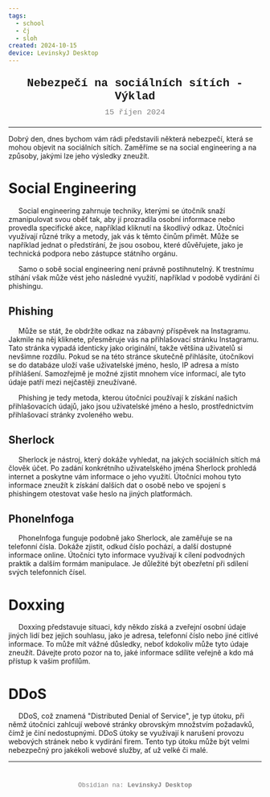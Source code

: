 ```yaml
---
tags:
  - school
  - čj
  - sloh
created: 2024-10-15
device: LevinskyJ Desktop
---
```

<div style="text-align: center; font-size: 1.6em; font-weight: bold; padding: 10px 0; font-family: Courier New">
  Nebezpečí na sociálních sítích - Výklad
</div>

<div style="text-align: center; color: gray; font-size: 1.1em; margin-bottom: 20px; font-family: Courier New">  15 říjen 2024
</div>

---

Dobrý den, dnes bychom vám rádi představili některá nebezpečí, která se mohou objevit na sociálních sítích. Zaměříme se na social engineering a na způsoby, jakými lze jeho výsledky zneužít.

# Social Engineering

<p style="text-indent:20px">Social engineering zahrnuje techniky, kterými se útočník snaží zmanipulovat svou oběť tak, aby jí prozradila osobní informace nebo provedla specifické akce, například kliknutí na škodlivý odkaz. Útočníci využívají různé triky a metody, jak vás k těmto činům přimět. Může se například jednat o předstírání, že jsou osobou, které důvěřujete, jako je technická podpora nebo zástupce státního orgánu.</p> <p style="text-indent:20px">Samo o sobě social engineering není právně postihnutelný. K trestnímu stíhání však může vést jeho následné využití, například v podobě vydírání či phishingu.</p>

## Phishing

<p style="text-indent:20px">Může se stát, že obdržíte odkaz na zábavný příspěvek na Instagramu. Jakmile na něj kliknete, přesměruje vás na přihlašovací stránku Instagramu. Tato stránka vypadá identicky jako originální, takže většina uživatelů si nevšimne rozdílu. Pokud se na této stránce skutečně přihlásíte, útočníkovi se do databáze uloží vaše uživatelské jméno, heslo, IP adresa a místo přihlášení. Samozřejmě je možné zjistit mnohem více informací, ale tyto údaje patří mezi nejčastěji zneužívané.</p> <p style="text-indent:20px">Phishing je tedy metoda, kterou útočníci používají k získání našich přihlašovacích údajů, jako jsou uživatelské jméno a heslo, prostřednictvím přihlašovací stránky zvoleného webu.</p>

## Sherlock

<p style="text-indent:20px">Sherlock je nástroj, který dokáže vyhledat, na jakých sociálních sítích má člověk účet. Po zadání konkrétního uživatelského jména Sherlock prohledá internet a poskytne vám informace o jeho využití. Útočníci mohou tyto informace zneužít k získání dalších dat o osobě nebo ve spojení s phishingem otestovat vaše heslo na jiných platformách.</p>

## PhoneInfoga

<p style="text-indent:20px">PhoneInfoga funguje podobně jako Sherlock, ale zaměřuje se na telefonní čísla. Dokáže zjistit, odkud číslo pochází, a další dostupné informace online. Útočníci tyto informace využívají k cílení podvodných praktik a dalším formám manipulace. Je důležité být obezřetní při sdílení svých telefonních čísel.</p>

# Doxxing

<p style="text-indent:20px">Doxxing představuje situaci, kdy někdo získá a zveřejní osobní údaje jiných lidí bez jejich souhlasu, jako je adresa, telefonní číslo nebo jiné citlivé informace. To může mít vážné důsledky, neboť kdokoliv může tyto údaje zneužít. Dávejte proto pozor na to, jaké informace sdílíte veřejně a kdo má přístup k vašim profilům.</p>

# DDoS

<p style="text-indent:20px">DDoS, což znamená "Distributed Denial of Service", je typ útoku, při němž útočníci zahlcují webové stránky obrovským množstvím požadavků, čímž je činí nedostupnými. DDoS útoky se využívají k narušení provozu webových stránek nebo k vydírání firem. Tento typ útoku může být velmi nebezpečný pro jakékoli webové služby, ať už velké či malé.</p>



---

<div style="text-align: center; color: gray; font-size: 0.9em; margin-top: 40px; font-family: Courier New">
  Obsidian na: <strong>LevinskyJ Desktop</strong>
</div>
